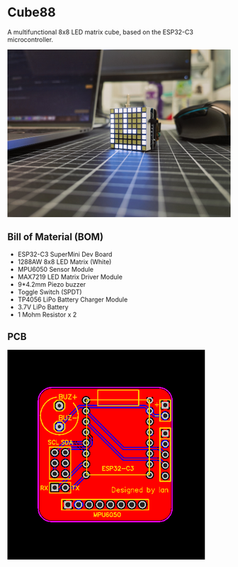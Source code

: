 # Cube88
A multifunctional 8x8 LED matrix cube, based on the ESP32-C3 microcontroller.

![Cube88-v1](docs/images/Cube88-v1.jpg)

## Bill of Material (BOM)
- ESP32-C3 SuperMini Dev Board
- 1288AW 8x8 LED Matrix (White)
- MPU6050 Sensor Module
- MAX7219 LED Matrix Driver Module
- 9*4.2mm Piezo buzzer
- Toggle Switch (SPDT)
- TP4056 LiPo Battery Charger Module
- 3.7V LiPo Battery
- 1 Mohm Resistor x 2

## PCB
![PCB](docs/images/PCB_Cube88-v1.png)

